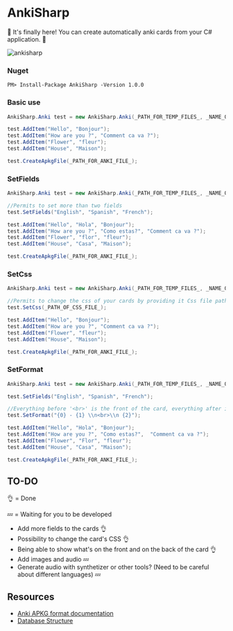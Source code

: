 # AnkiSharp

:tada: It's finally here! You can create automatically anki cards from your C# application. :tada:

![ankisharp](https://github.com/Clement-Jean/AnkiSharp/blob/master/Readme/Anki-icon.svg.png)

### Nuget

```
PM> Install-Package AnkiSharp -Version 1.0.0
```

### Basic use
``` csharp
AnkiSharp.Anki test = new AnkiSharp.Anki(_PATH_FOR_TEMP_FILES_, _NAME_OF_ANKI_PACKAGE_);

test.AddItem("Hello", "Bonjour");
test.AddItem("How are you ?", "Comment ca va ?");
test.AddItem("Flower", "fleur");
test.AddItem("House", "Maison");

test.CreateApkgFile(_PATH_FOR_ANKI_FILE_);
```

### SetFields
``` csharp
AnkiSharp.Anki test = new AnkiSharp.Anki(_PATH_FOR_TEMP_FILES_, _NAME_OF_ANKI_PACKAGE_);

//Permits to set more than two fields 
test.SetFields("English", "Spanish", "French");

test.AddItem("Hello", "Hola", "Bonjour");
test.AddItem("How are you ?", "Como estas?", "Comment ca va ?");
test.AddItem("Flower", "flor", "fleur");
test.AddItem("House", "Casa", "Maison");

test.CreateApkgFile(_PATH_FOR_ANKI_FILE_);
```

### SetCss
``` csharp
AnkiSharp.Anki test = new AnkiSharp.Anki(_PATH_FOR_TEMP_FILES_, _NAME_OF_ANKI_PACKAGE_);

//Permits to change the css of your cards by providing it Css file path
test.SetCss(_PATH_OF_CSS_FILE_);

test.AddItem("Hello", "Bonjour");
test.AddItem("How are you ?", "Comment ca va ?");
test.AddItem("Flower", "fleur");
test.AddItem("House", "Maison");

test.CreateApkgFile(_PATH_FOR_ANKI_FILE_);
```
### SetFormat
``` csharp
AnkiSharp.Anki test = new AnkiSharp.Anki(_PATH_FOR_TEMP_FILES_, _NAME_OF_ANKI_PACKAGE_);

test.SetFields("English", "Spanish", "French");

//Everything before '<br>' is the front of the card, everything after is the behind
test.SetFormat("{0} - {1} \\n<br>\\n {2}");

test.AddItem("Hello", "Hola", "Bonjour");
test.AddItem("How are you ?", "Como estas?",  "Comment ca va ?");
test.AddItem("Flower", "Flor", "fleur");
test.AddItem("House", "Casa", "Maison");

test.CreateApkgFile(_PATH_FOR_ANKI_FILE_);
```

## TO-DO

:ok_hand: = Done

:zzz: = Waiting for you to be developed

- Add more fields to the cards :ok_hand:
- Possibility to change the card's CSS :ok_hand:
- Being able to show what's on the front and on the back of the card :ok_hand:
- Add images and audio :zzz:
- Generate audio with synthetizer or other tools? (Need to be careful about different languages) :zzz:

## Resources

- [Anki APKG format documentation](http://decks.wikia.com/wiki/Anki_APKG_format_documentation)
- [Database Structure](https://github.com/ankidroid/Anki-Android/wiki/Database-Structure)